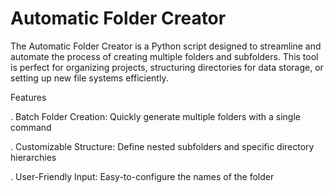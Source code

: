 # Automatic Folder Creator
The Automatic Folder Creator is a Python script designed to streamline and automate the process of creating multiple folders and subfolders.
This tool is perfect for organizing projects, structuring directories for data storage, or setting up new file systems efficiently.

Features

. Batch Folder Creation: Quickly generate multiple folders with a single command

. Customizable Structure: Define nested subfolders and specific directory hierarchies

. User-Friendly Input: Easy-to-configure the names of the folder
